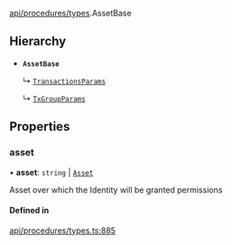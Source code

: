 [api/procedures/types](../../../../Modules/API/Procedures/Types.md).AssetBase

## Hierarchy

- **`AssetBase`**

  ↳ [`TransactionsParams`](TransactionsParams.md)

  ↳ [`TxGroupParams`](TxGroupParams.md)

## Properties

### asset

• **asset**: `string` \| [`Asset`](../../../../Classes/API/Entities/Asset/Asset.md)

Asset over which the Identity will be granted permissions

#### Defined in

[api/procedures/types.ts:885](https://github.com/PolymeshAssociation/polymesh-sdk/blob/15be87e8/src/api/procedures/types.ts#L885)

